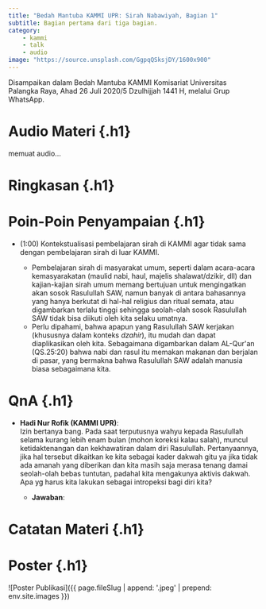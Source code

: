 ```yaml
---
title: "Bedah Mantuba KAMMI UPR: Sirah Nabawiyah, Bagian 1"
subtitle: Bagian pertama dari tiga bagian.
category:
    - kammi
    - talk
    - audio
image: "https://source.unsplash.com/GgpqQSksjDY/1600x900"
---
```


Disampaikan dalam Bedah Mantuba KAMMI Komisariat Universitas Palangka Raya, Ahad 26 Juli 2020/5 Dzulhijjah 1441 H, melalui Grup WhatsApp.

# Audio Materi {.h1}

<amp-iframe src="https://open.spotify.com/embed-podcast/episode/4jOcSAZjvWGI58LUptG6gJ" sandbox="allow-scripts allow-same-origin allow-forms" layout="fixed-height" width="auto" height="232" frameborder="0" allow="encrypted-media"><amp-fit-text height="232" width="auto" layout="fixed-height" max-font-size="18" class="mute center" style="z-index: -1;" placeholder>memuat audio...</amp-fit-text></amp-iframe>

# Ringkasan {.h1}

# Poin-Poin Penyampaian {.h1}

- (1:00) Kontekstualisasi pembelajaran sirah di KAMMI agar tidak sama dengan pembelajaran sirah di luar KAMMI.

    - Pembelajaran sirah di masyarakat umum, seperti dalam acara-acara kemasyarakatan (maulid nabi, haul, majelis shalawat/dzikir, dll) dan kajian-kajian sirah umum memang bertujuan untuk mengingatkan akan sosok Rasulullah SAW, namun banyak di antara bahasannya yang hanya berkutat di hal-hal religius dan ritual semata, atau digambarkan terlalu tinggi sehingga seolah-olah sosok Rasulullah SAW tidak bisa diikuti oleh kita selaku umatnya.
    - Perlu dipahami, bahwa apapun yang Rasulullah SAW kerjakan (khususnya dalam konteks *dzahir*), itu mudah dan dapat diaplikasikan oleh kita. Sebagaimana digambarkan dalam AL-Qur'an (QS.25:20) bahwa nabi dan rasul itu memakan makanan dan berjalan di pasar, yang bermakna bahwa Rasulullah SAW adalah manusia biasa sebagaimana kita.

# QnA {.h1}

- **Hadi Nur Rofik (KAMMI UPR)**:  
Izin bertanya bang. Pada saat terputusnya wahyu kepada Rasulullah selama kurang lebih enam bulan (mohon koreksi kalau salah), muncul ketidaktenangan dan kekhawatiran dalam diri Rasulullah. Pertanyaannya, jika hal tersebut dikaitkan ke kita sebagai kader dakwah gitu ya jika tidak ada amanah yang diberikan dan kita masih saja merasa tenang damai seolah-olah bebas tuntutan, padahal kita mengakunya aktivis dakwah. Apa yg harus kita lakukan sebagai intropeksi bagi diri kita?

    - **Jawaban**: 
    
# Catatan Materi {.h1}

# Poster {.h1}

![Poster Publikasi]({{ page.fileSlug | append: '.jpeg' | prepend: env.site.images }})

